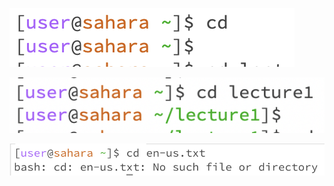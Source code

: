 ![Image](https://github.com/jkook9513/cse15l-lab-reports/blob/main/Screen%20Shot%202023-10-03%20at%2011.29.07%20AM.png)

![Image](https://github.com/jkook9513/cse15l-lab-reports/blob/main/Screen%20Shot%202023-10-03%20at%2011.29.18%20AM.png)

![Image](https://github.com/jkook9513/cse15l-lab-reports/blob/main/Screen%20Shot%202023-10-03%20at%201.42.49%20PM.png)
